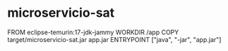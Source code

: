 # microservicio-sat
FROM eclipse-temurin:17-jdk-jammy
WORKDIR /app
COPY target/microservicio-sat.jar app.jar
ENTRYPOINT ["java", "-jar", "app.jar"]
